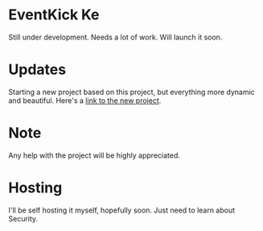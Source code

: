 # EventKick Ke
Still under development.
Needs a lot of work.
Will launch it soon.

# Updates
Starting a new project based on this project, but everything more dynamic and beautiful.
Here's a [link to the new project](https://github.com/gachezra/EventKick).

<h1>Note</h1>

Any help with the project will be highly appreciated.

<h1>Hosting</h1>

I'll be self hosting it myself, hopefully soon. Just need to learn about Security.
